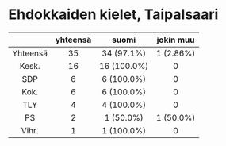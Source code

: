 # Ehdokkaiden kielet, Taipalsaari

| |yhteensä|suomi|jokin muu|
|:---:|:---:|:---:|:---:|
|Yhteensä|35|34 (97.1%)|1 (2.86%)|
|Kesk.|16|16 (100.0%)|0|
|SDP|6|6 (100.0%)|0|
|Kok.|6|6 (100.0%)|0|
|TLY|4|4 (100.0%)|0|
|PS|2|1 (50.0%)|1 (50.0%)|
|Vihr.|1|1 (100.0%)|0|

